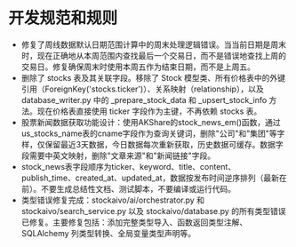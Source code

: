 # 开发规范和规则

- 修复了周线数据默认日期范围计算中的周末处理逻辑错误。当当前日期是周末时，现在正确地从本周范围内查找最后一个交易日，而不是错误地查找上周的交易日。修复确保周末时使用本周五作为结束日期，而不是上周五。
- 删除了 stocks 表及其关联字段。移除了 Stock 模型类、所有价格表中的外键引用（ForeignKey('stocks.ticker')）、关系映射（relationship），以及 database_writer.py 中的 _prepare_stock_data 和 _upsert_stock_info 方法。现在价格表直接使用 ticker 字段作为主键，不再依赖 stocks 表。
- 股票新闻数据获取功能设计：使用AKShare的stock_news_em()函数，通过us_stocks_name表的cname字段作为查询关键词，删除"公司"和"集团"等字样，仅保留最近3天数据，今日数据每次重新获取，历史数据可缓存。数据字段需要中英文映射，删除"文章来源"和"新闻链接"字段。
- stock_news表字段顺序为ticker、keyword、title、content、publish_time、created_at、updated_at，数据按发布时间逆序排列（最新在前）。不要生成总结性文档、测试脚本，不要编译或运行代码。
- 类型错误修复完成：stockaivo/ai/orchestrator.py 和 stockaivo/search_service.py 以及 stockaivo/database.py 的所有类型错误已修复。主要修复包括：添加完整类型导入、函数返回类型注解、SQLAlchemy 列类型转换、全局变量类型声明等。
